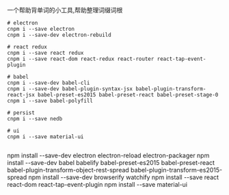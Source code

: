 一个帮助背单词的小工具,帮助整理词缀词根




```
# electron
cnpm i --save electron
cnpm i --save-dev electron-rebuild

# react redux
cnpm i --save react redux
cnpm i --save react-dom react-redux react-router react-tap-event-plugin

# babel
cnpm i --save-dev babel-cli
cnpm i --save-dev babel-plugin-syntax-jsx babel-plugin-transform-react-jsx babel-preset-es2015 babel-preset-react babel-preset-stage-0
cnpm i --save babel-polyfill

# persist
cnpm i --save nedb

# ui
cnpm i --save material-ui


```










npm install --save-dev electron electron-reload electron-packager
npm install --save-dev babel babelify babel-preset-es2015 babel-preset-react babel-plugin-transform-object-rest-spread babel-plugin-transform-es2015-spread
npm install --save-dev browserify watchify
npm install --save react react-dom react-tap-event-plugin
npm install --save material-ui


